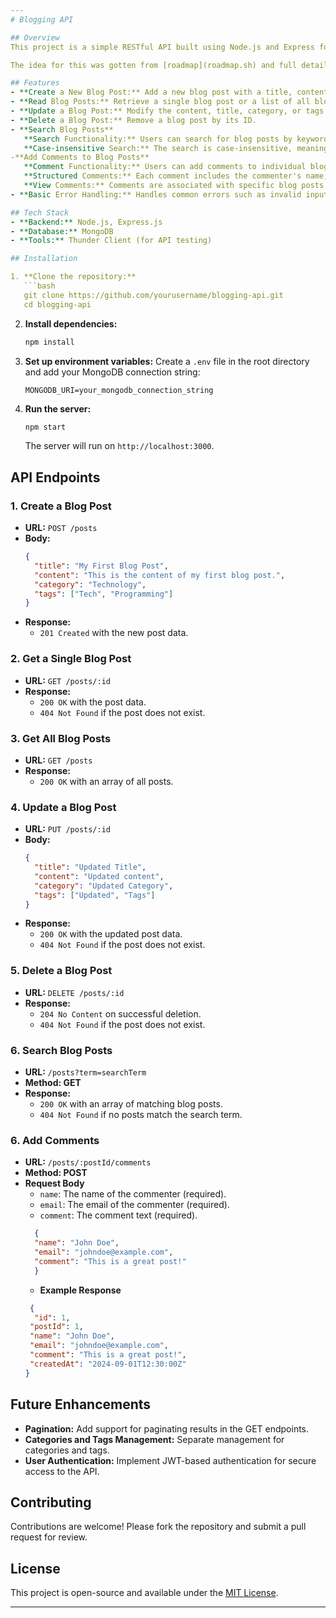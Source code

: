 ```yaml
---
# Blogging API

## Overview
This project is a simple RESTful API built using Node.js and Express for a personal blogging platform. It allows users to perform basic CRUD operations on blog posts, including creating, reading, updating, and deleting posts. The API also supports searching and filtering posts by keywords.

The idea for this was gotten from [roadmap](roadmap.sh) and full details can be found [here](https://roadmap.sh/projects/blogging-platform-api)

## Features
- **Create a New Blog Post:** Add a new blog post with a title, content, category, and tags.
- **Read Blog Posts:** Retrieve a single blog post or a list of all blog posts.
- **Update a Blog Post:** Modify the content, title, category, or tags of an existing post.
- **Delete a Blog Post:** Remove a blog post by its ID.
- **Search Blog Posts**
   **Search Functionality:** Users can search for blog posts by keywords in the title, content, or category.
   **Case-insensitive Search:** The search is case-insensitive, meaning it will match results regardless of the case of the search term.
-**Add Comments to Blog Posts**
   **Comment Functionality:** Users can add comments to individual blog posts.
   **Structured Comments:** Each comment includes the commenter's name, email, and the comment text.
   **View Comments:** Comments are associated with specific blog posts and can be retrieved when fetching a blog post.
- **Basic Error Handling:** Handles common errors such as invalid input and resource not found.

## Tech Stack
- **Backend:** Node.js, Express.js
- **Database:** MongoDB
- **Tools:** Thunder Client (for API testing)

## Installation

1. **Clone the repository:**
   ```bash
   git clone https://github.com/yourusername/blogging-api.git
   cd blogging-api
   ```

2. **Install dependencies:**
   ```bash
   npm install
   ```

3. **Set up environment variables:**
   Create a `.env` file in the root directory and add your MongoDB connection string:
   ```env
   MONGODB_URI=your_mongodb_connection_string
   ```

4. **Run the server:**
   ```bash
   npm start
   ```
   The server will run on `http://localhost:3000`.

## API Endpoints

### 1. Create a Blog Post
- **URL:** `POST /posts`
- **Body:**
  ```json
  {
    "title": "My First Blog Post",
    "content": "This is the content of my first blog post.",
    "category": "Technology",
    "tags": ["Tech", "Programming"]
  }
  ```
- **Response:**
  - `201 Created` with the new post data.

### 2. Get a Single Blog Post
- **URL:** `GET /posts/:id`
- **Response:**
  - `200 OK` with the post data.
  - `404 Not Found` if the post does not exist.

### 3. Get All Blog Posts
- **URL:** `GET /posts`
- **Response:**
  - `200 OK` with an array of all posts.

### 4. Update a Blog Post
- **URL:** `PUT /posts/:id`
- **Body:**
  ```json
  {
    "title": "Updated Title",
    "content": "Updated content",
    "category": "Updated Category",
    "tags": ["Updated", "Tags"]
  }
  ```
- **Response:**
  - `200 OK` with the updated post data.
  - `404 Not Found` if the post does not exist.

### 5. Delete a Blog Post
- **URL:** `DELETE /posts/:id`
- **Response:**
  - `204 No Content` on successful deletion.
  - `404 Not Found` if the post does not exist.

### 6. Search Blog Posts
- **URL:** `/posts?term=searchTerm`
- **Method: GET**
- **Response:**
   - `200 OK` with an array of matching blog posts.
   - `404 Not Found` if no posts match the search term.

### 6. Add Comments
- **URL:** `/posts/:postId/comments`
- **Method: POST**
- **Request Body**
   - `name`: The name of the commenter (required).
   - `email`: The email of the commenter (required).
   - `comment`: The comment text (required).
  ```json
    {
    "name": "John Doe",
    "email": "johndoe@example.com",
    "comment": "This is a great post!"
    }
  ```
  - **Example Response**
   ```json
    {
     "id": 1,
    "postId": 1,
    "name": "John Doe",
    "email": "johndoe@example.com",
    "comment": "This is a great post!",
    "createdAt": "2024-09-01T12:30:00Z"
  }
  ```

## Future Enhancements
- **Pagination:** Add support for paginating results in the GET endpoints.
- **Categories and Tags Management:** Separate management for categories and tags.
- **User Authentication:** Implement JWT-based authentication for secure access to the API.

## Contributing
Contributions are welcome! Please fork the repository and submit a pull request for review.

## License
This project is open-source and available under the [MIT License](LICENSE).

---
```

